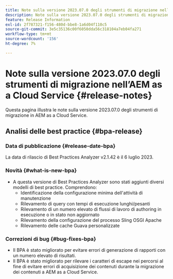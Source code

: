 ```yaml
---
title: Note sulla versione 2023.07.0 degli strumenti di migrazione nell’AEM as a Cloud Service
description: Note sulla versione 2023.07.0 degli strumenti di migrazione nell’AEM as a Cloud Service
feature: Release Information
exl-id: 2f787321-f156-480d-bbe8-1a6d04f110c5
source-git-commit: 3e5c35136c00f6050dda56c318104a7eb04fa271
workflow-type: tm+mt
source-wordcount: '156'
ht-degree: 7%

---
```


# Note sulla versione 2023.07.0 degli strumenti di migrazione nell’AEM as a Cloud Service {#release-notes}

Questa pagina illustra le note sulla versione 2023.07.0 degli strumenti di migrazione in AEM as a Cloud Service.

## Analisi delle best practice {#bpa-release}

### Data di pubblicazione {#release-date-bpa}

La data di rilascio di Best Practices Analyzer v2.1.42 è il 6 luglio 2023.

### Novità {#what-is-new-bpa}

* A questa versione di Best Practices Analyzer sono stati aggiunti diversi modelli di best practice. Comprendono:
   * Identificazione della configurazione minima dell&#39;attività di manutenzione
   * Rilevamento di query con tempi di esecuzione lunghi/pesanti
   * Rilevamento di un numero elevato di flussi di lavoro di authoring in esecuzione o in stato non aggiornato
   * Rilevamento della configurazione del processo Sling OSGI Apache
   * Rilevamento delle cache Guava personalizzate

### Correzioni di bug {#bug-fixes-bpa}

* Il BPA è stato migliorato per evitare errori di generazione di rapporti con un numero elevato di risultati.
* Il BPA è stato migliorato per rilevare i caratteri di escape nei percorsi al fine di evitare errori di acquisizione dei contenuti durante la migrazione dei contenuti a AEM as a Cloud Service.

